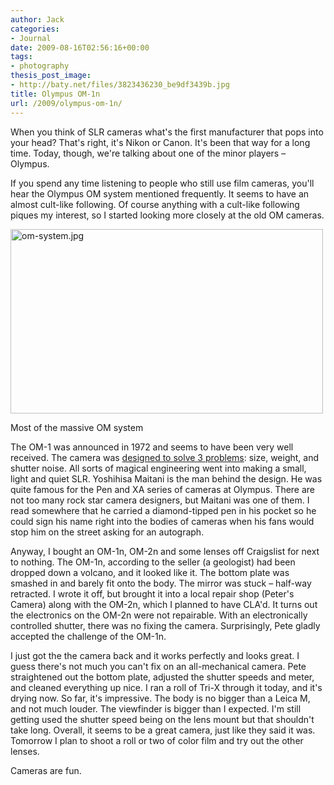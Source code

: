 ```yaml
---
author: Jack
categories:
- Journal
date: 2009-08-16T02:56:16+00:00
tags:
- photography
thesis_post_image:
- http://baty.net/files/3823436230_be9df3439b.jpg
title: Olympus OM-1n
url: /2009/olympus-om-1n/
---
```


When you think of SLR cameras what's the first manufacturer that pops into your head? That's right, it's Nikon or Canon. It's been that way for a long time. Today, though, we're talking about one of the minor players &#8211; Olympus.

If you spend any time listening to people who still use film cameras, you'll hear the Olympus OM system mentioned frequently. It seems to have an almost cult-like following. Of course anything with a cult-like following piques my interest, so I started looking more closely at the old OM cameras.

<img src="http://baty.net/files/om-system.jpg" alt="om-system.jpg" border="0" width="500" height="295" />
  
<span class="photo_caption">Most of the massive OM system</span>

The OM-1 was announced in 1972 and seems to have been very well received. The camera was [designed to solve 3 problems](http://www.olympus-global.com/en/corc/history/camera/om.cfm): size, weight, and shutter noise. All sorts of magical engineering went into making a small, light and quiet SLR. Yoshihisa Maitani is the man behind the design. He was quite famous for the Pen and XA series of cameras at Olympus. There are not too many rock star camera designers, but Maitani was one of them. I read somewhere that he carried a diamond-tipped pen in his pocket so he could sign his name right into the bodies of cameras when his fans would stop him on the street asking for an autograph.

Anyway, I bought an OM-1n, OM-2n and some lenses off Craigslist for next to nothing. The OM-1n, according to the seller (a geologist) had been dropped down a volcano, and it looked like it. The bottom plate was smashed in and barely fit onto the body. The mirror was stuck &#8211; half-way retracted. I wrote it off, but brought it into a local repair shop (Peter's Camera) along with the OM-2n, which I planned to have CLA'd. It turns out the electronics on the OM-2n were not repairable. With an electronically controlled shutter, there was no fixing the camera. Surprisingly, Pete gladly accepted the challenge of the OM-1n.

I just got the the camera back and it works perfectly and looks great. I guess there's not much you can't fix on an all-mechanical camera. Pete straightened out the bottom plate, adjusted the shutter speeds and meter, and cleaned everything up nice. I ran a roll of Tri-X through it today, and it's drying now. So far, it's impressive. The body is no bigger than a Leica M, and not much louder. The viewfinder is bigger than I expected. I'm still getting used the shutter speed being on the lens mount but that shouldn't take long. Overall, it seems to be a great camera, just like they said it was. Tomorrow I plan to shoot a roll or two of color film and try out the other lenses.

Cameras are fun.